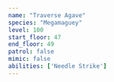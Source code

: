 ```yaml
---
name: "Traverse Agave"
species: "Megamaguey"
level: 100
start_floor: 47
end_floor: 49
patrol: false
mimic: false
abilities: ['Needle Strike']
---
```

